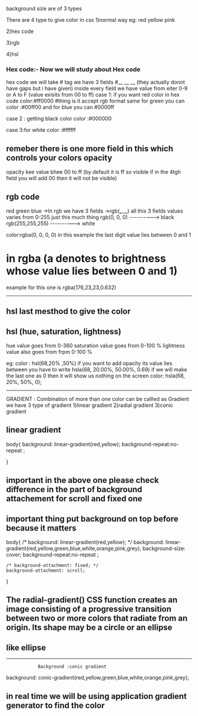 background size are of 3 types


There are 4 type to give color in css 
1)normal way
     eg: red yellow pink

2)hex code 

3)rgb

4)hsl




### Hex code:- Now we will study about Hex code 

hex code 
we will take # tag
we have 3 fields #__ __ __ (they actually donot have gaps but i have given)
inside every field we have value from eiter 0-9 or A to F (value exisits from 00 to ff)
case 1: if you want red color in hex code 
        color:#ff0000
#thing is it accept rgb format 
same for green you can color :#00ff00 and for blue you can #0000ff

case 2 : getting black color 
color :#000000

case 3:for white
color :#ffffff



## remeber there is one more field in this which controls your colors opacity

opacity kee value bhee 00 to ff (by default it is ff so visible if in the 4tgh field you will add 00 then it will not be visible)


## rgb code 

red green blue 
->In rgb we have 3 fields 
->rgb(__,__,__)
all this 3 fields values varies from 0-255 just this much thing 
rgb(0, 0, 0) ----------> black
rgb(255,255,255) ----------> white

 color:rgba(0, 0, 0, 0)
 in this example the last digit value lies between 0 and 1
 # in rgba  (a denotes to brightness whose value lies between 0 and 1)
 example for this one is rgba(176,23,23,0.632)



 ---------------------------------------------------------------------------------------------------------

 ## hsl last mesthod to give the color 

 ## hsl (hue, saturation, lightness)
 hue value goes from 0-360
 saturation value goes from 0-100 %
 lightness value also goes from frpm 0-100 %

 eg: color : hsl(68,20% ,50%)
 if you want to add opacity its value lies between 
 you have to write 
 hsla(68, 20.00%, 50.00%, 0.69)
 if we will make the last one as 0  then it will show us nothing on the screen
 color: hsla(68, 20%, 50%, 0);


 ---------------------------------------------------------------------------------------------------------------------------------------------------------------------------------------------------------------


 GRADIENT : Combination of more than one color can be callled as Gradient 
 we have  3 type of gradient 
 1)linear gradient
 2)radial gradient 
 3)conic gradient 


 ## linear gradient

 body{
    background: linear-gradient(red,yellow);
    background-repeat:no-repeat ;

}

## important in the above one please check difference in the part of background attachement for scroll  and fixed one 


## important thing put background on top before because it matters
body{
    /* background: linear-gradient(red,yellow); */
    background: linear-gradient(red,yellow,green,blue,white,orange,pink,grey);
    background-size: cover;
    background-repeat:no-repeat ;

    /* background-attachment: fixed; */
    background-attachment: scroll;
}


## The radial-gradient() CSS function creates an image consisting of a progressive transition between two or more colors that radiate from an origin. Its shape may be a circle or an ellipse
## like ellipse


------------------------------------------------------------------------------------------------------------------------------------------------------------------------------------------------------------------------
                Background :conic gradient 

 background: conic-gradient(red,yellow,green,blue,white,orange,pink,grey);


 ## in real time we will be using application  gradient generator to find the color





 